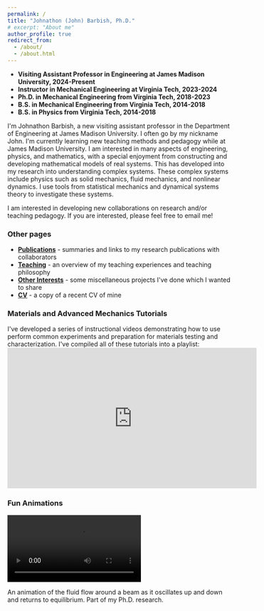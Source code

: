 ```yaml
---
permalink: /
title: "Johnathon (John) Barbish, Ph.D."
# excerpt: "About me"
author_profile: true
redirect_from: 
  - /about/
  - /about.html
---
```


<!-- ## Johnathon (John) Barbish, Ph.D. -->
- **Visiting Assistant Professor in Engineering at James Madison University, 2024-Present**
- **Instructor in Mechanical Engineering at Virginia Tech, 2023-2024**
- **Ph.D. in Mechanical Engineering from Virginia Tech, 2018-2023**
- **B.S. in Mechanical Engineering from Virginia Tech, 2014-2018**
- **B.S. in Physics from Virginia Tech, 2014-2018**

I'm Johnathon Barbish, a new visiting assistant professor in the Department of Engineering at James Madison University. I often go by my nickname John. I'm currently learning new teaching methods and pedagogy while at James Madison University. I am interested in many aspects of engineering, physics, and mathematics, with a special enjoyment from constructing and developing mathematical models of real systems. This has developed into my research into understanding complex systems. These complex systems include physics such as solid mechanics, fluid mechanics, and nonlinear dynamics. I use tools from statistical mechanics and dynamical systems theory to investigate these systems.

I am interested in developing new collaborations on research and/or teaching pedagogy. If you are interested, please feel free to email me!

### Other pages
- **[Publications](../publications/)** - summaries and links to my research publications with collaborators
- **[Teaching](../teaching/)**  - an overview of my teaching experiences and teaching philosophy
- **[Other Interests](../portfolio/)**  - some miscellaneous projects I've done which I wanted to share
- **[CV](../cv/)**  - a copy of a recent CV of mine

<h3>Materials and Advanced Mechanics Tutorials</h3>
I've developed a series of instructional videos demonstrating how to use perform common experiments and preparation for materials testing and characterization. I've compiled all of these tutorials into a playlist:
<iframe width="560" height="315" src="https://www.youtube.com/embed/videoseries?si=vPi_Q_WNjE4a0D15&amp;list=PLJEfPsCri8o1SnFl4rxjVvcEXIUyTQ87y" title="YouTube video player" frameborder="0" allow="accelerometer; autoplay; clipboard-write; encrypted-media; gyroscope; picture-in-picture; web-share" referrerpolicy="strict-origin-when-cross-origin" allowfullscreen></iframe>

### Fun Animations
![](../files/midplane-velocity-field.mp4)

An animation of the fluid flow around a beam as it oscillates up and down and returns to equilibrium. Part of my Ph.D. research.